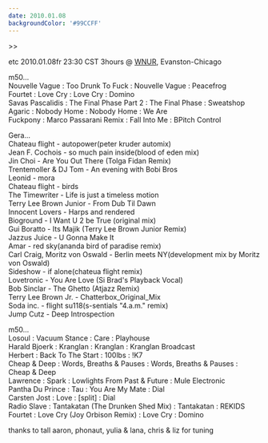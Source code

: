 ```yaml
---
date: 2010.01.08
backgroundColor: '#99CCFF'
---
```


\>>

etc 2010.01.08fr 23:30 CST 3hours @ [WNUR](http://www.wnur.org/), Evanston-Chicago  

m50...  
Nouvelle Vague : Too Drunk To Fuck : Nouvelle Vague : Peacefrog  
Fourtet : Love Cry : Love Cry : Domino  
Savas Pascalidis : The Final Phase Part 2 : The Final Phase : Sweatshop  
Agaric : Nobody Home : Nobody Home : We Are  
Fuckpony : Marco Passarani Remix : Fall Into Me : BPitch Control  

Gera...  
Chateau flight - autopower(peter kruder automix)  
Jean F. Cochois - so much pain inside(blood of eden mix)  
Jin Choi - Are You Out There (Tolga Fidan Remix)  
Trentemoller & DJ Tom - An evening with Bobi Bros  
Leonid - mora  
Chateau flight - birds  
The Timewriter - Life is just a timeless motion  
Terry Lee Brown Junior - From Dub Til Dawn  
Innocent Lovers - Harps and rendered  
Bioground - I Want U 2 be True (original mix)  
Gui Boratto - Its Majik (Terry Lee Brown Junior Remix)  
Jazzus Juice - U Gonna Make It  
Amar - red sky(ananda bird of paradise remix)  
Carl Craig, Moritz von Oswald - Berlin meets NY(development mix by Moritz von Oswald)  
Sideshow - if alone(chateua flight remix)  
Lovetronic - You Are Love (Si Brad's Playback Vocal)  
Bob Sinclar - The Ghetto (Atjazz Remix)  
Terry Lee Brown Jr. - Chatterbox\_Original\_Mix  
Soda inc. - flight su118(s-sentials "4.a.m." remix)  
Jump Cutz - Deep Introspection  

m50...  
Losoul : Vacuum Stance : Care : Playhouse  
Harald Bjoerk : Kranglan : Kranglan : Kranglan Broadcast  
Herbert : Back To The Start : 100lbs : !K7  
Cheap & Deep : Words, Breaths & Pauses : Words, Breaths & Pauses : Cheap & Deep  
Lawrence : Spark : Lowlights From Past & Future : Mule Electronic  
Pantha Du Prince : Tau : You Are My Mate : Dial  
Carsten Jost : Love : \[split\] : Dial  
Radio Slave : Tantakatan (The Drunken Shed Mix) : Tantakatan : REKIDS  
Fourtet : Love Cry (Joy Orbison Remix) : Love Cry : Domino  

thanks to tall aaron, phonaut, yulia & lana, chris & liz for tuning